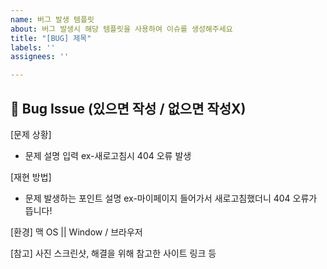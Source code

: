 ```yaml
---
name: 버그 발생 템플릿
about: 버그 발생시 해당 템플릿을 사용하여 이슈를 생성해주세요
title: "[BUG] 제목"
labels: ''
assignees: ''

---
```


## 🐞 Bug Issue (있으면 작성 / 없으면 작성X)

[문제 상황]
- 문제 설명 입력 ex-새로고침시 404 오류 발생

[재현 방법]
- 문제 발생하는 포인트 설명 ex-마이페이지 들어가서 새로고침했더니 404 오류가 뜹니다!

[환경]
맥 OS || Window / 브라우저

[참고]
사진 스크린샷, 해결을 위해 참고한 사이트 링크 등
